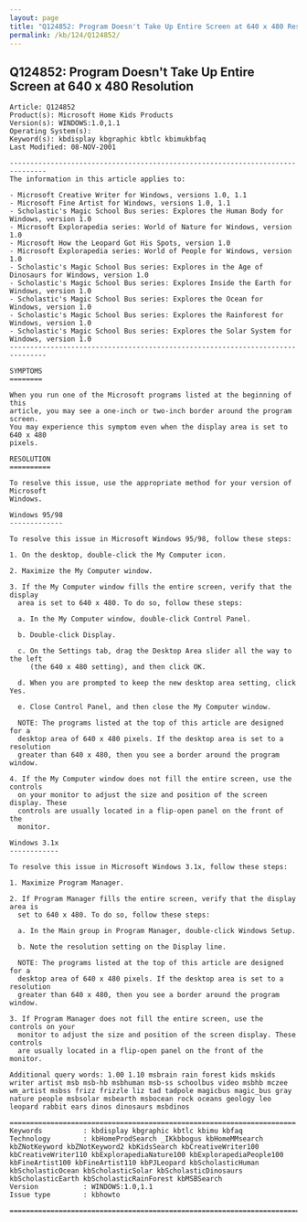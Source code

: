 ```yaml
---
layout: page
title: "Q124852: Program Doesn't Take Up Entire Screen at 640 x 480 Resolution"
permalink: /kb/124/Q124852/
---
```


## Q124852: Program Doesn't Take Up Entire Screen at 640 x 480 Resolution

	Article: Q124852
	Product(s): Microsoft Home Kids Products
	Version(s): WINDOWS:1.0,1.1
	Operating System(s): 
	Keyword(s): kbdisplay kbgraphic kbtlc kbimukbfaq
	Last Modified: 08-NOV-2001
	
	-------------------------------------------------------------------------------
	The information in this article applies to:
	
	- Microsoft Creative Writer for Windows, versions 1.0, 1.1 
	- Microsoft Fine Artist for Windows, versions 1.0, 1.1 
	- Scholastic's Magic School Bus series: Explores the Human Body for Windows, version 1.0 
	- Microsoft Explorapedia series: World of Nature for Windows, version 1.0 
	- Microsoft How the Leopard Got His Spots, version 1.0 
	- Microsoft Explorapedia series: World of People for Windows, version 1.0 
	- Scholastic's Magic School Bus series: Explores in the Age of Dinosaurs for Windows, version 1.0 
	- Scholastic's Magic School Bus series: Explores Inside the Earth for Windows, version 1.0 
	- Scholastic's Magic School Bus series: Explores the Ocean for Windows, version 1.0 
	- Scholastic's Magic School Bus series: Explores the Rainforest for Windows, version 1.0 
	- Scholastic's Magic School Bus series: Explores the Solar System for Windows, version 1.0 
	-------------------------------------------------------------------------------
	
	SYMPTOMS
	========
	
	When you run one of the Microsoft programs listed at the beginning of this
	article, you may see a one-inch or two-inch border around the program screen.
	You may experience this symptom even when the display area is set to 640 x 480
	pixels.
	
	RESOLUTION
	==========
	
	To resolve this issue, use the appropriate method for your version of Microsoft
	Windows.
	
	Windows 95/98
	-------------
	
	To resolve this issue in Microsoft Windows 95/98, follow these steps:
	
	1. On the desktop, double-click the My Computer icon.
	
	2. Maximize the My Computer window.
	
	3. If the My Computer window fills the entire screen, verify that the display
	  area is set to 640 x 480. To do so, follow these steps:
	
	  a. In the My Computer window, double-click Control Panel.
	
	  b. Double-click Display.
	
	  c. On the Settings tab, drag the Desktop Area slider all the way to the left
	     (the 640 x 480 setting), and then click OK.
	
	  d. When you are prompted to keep the new desktop area setting, click Yes.
	
	  e. Close Control Panel, and then close the My Computer window.
	
	  NOTE: The programs listed at the top of this article are designed for a
	  desktop area of 640 x 480 pixels. If the desktop area is set to a resolution
	  greater than 640 x 480, then you see a border around the program window.
	
	4. If the My Computer window does not fill the entire screen, use the controls
	  on your monitor to adjust the size and position of the screen display. These
	  controls are usually located in a flip-open panel on the front of the
	  monitor.
	
	Windows 3.1x
	------------
	
	To resolve this issue in Microsoft Windows 3.1x, follow these steps:
	
	1. Maximize Program Manager.
	
	2. If Program Manager fills the entire screen, verify that the display area is
	  set to 640 x 480. To do so, follow these steps:
	
	  a. In the Main group in Program Manager, double-click Windows Setup.
	
	  b. Note the resolution setting on the Display line.
	
	  NOTE: The programs listed at the top of this article are designed for a
	  desktop area of 640 x 480 pixels. If the desktop area is set to a resolution
	  greater than 640 x 480, then you see a border around the program window.
	
	3. If Program Manager does not fill the entire screen, use the controls on your
	  monitor to adjust the size and position of the screen display. These controls
	  are usually located in a flip-open panel on the front of the monitor.
	
	Additional query words: 1.00 1.10 msbrain rain forest kids mskids writer artist msb msb-hb msbhuman msb-ss schoolbus video msbhb mczee wm_artist msbss frizz frizzle liz tad tadpole magicbus magic_bus gray nature people msbsolar msbearth msbocean rock oceans geology leo leopard rabbit ears dinos dinosaurs msbdinos
	
	======================================================================
	Keywords          : kbdisplay kbgraphic kbtlc kbimu kbfaq
	Technology        : kbHomeProdSearch _IKkbbogus kbHomeMMsearch kbZNotKeyword kbZNotKeyword2 kbKidsSearch kbCreativeWriter100 kbCreativeWriter110 kbExplorapediaNature100 kbExplorapediaPeople100 kbFineArtist100 kbFineArtist110 kbPJLeopard kbScholasticHuman kbScholasticOcean kbScholasticSolar kbScholasticDinosaurs kbScholasticEarth kbScholasticRainForest kbMSBSearch
	Version           : WINDOWS:1.0,1.1
	Issue type        : kbhowto
	
	=============================================================================
	
